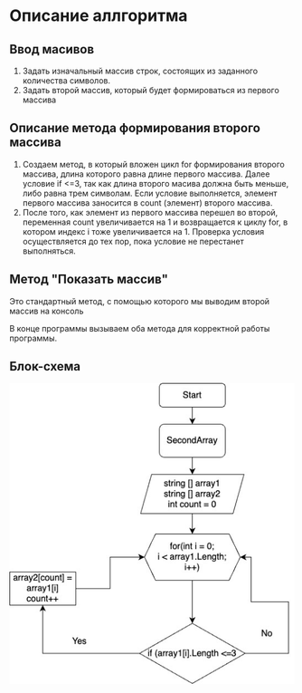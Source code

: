 # Описание аллгоритма
## Ввод масивов
1. Задать изначальный массив строк, состоящих из заданного количества символов.
2. Задать второй массив, который будет формироваться из первого массива

## Описание метода формирования второго массива

1. Создаем метод, в который вложен цикл for формирования второго массива, длина которого равна длине первого массива. Далее условие if <=3, так как длина второго масива должна быть меньше, либо равна трем символам. Если условие выполняется, элемент первого массива заносится в count (элемент) второго массива.
2. После того, как элемент из первого массива перешел во второй, переменная count увеличивается на 1 и возвращается к циклу for, в котором индекс i тоже увеличивается на 1. Проверка условия осуществляется до тех пор, пока условие не перестанет выполняться.

## Метод "Показать массив"
Это стандартный метод, с помощью которого мы выводим второй массив на консоль

В конце программы вызываем оба метода для корректной работы программы.


## Блок-схема

![Блок-схема!](Schem.jpg)